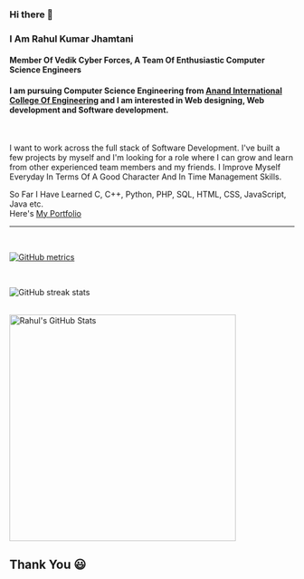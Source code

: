 ### Hi there 👋

### I Am Rahul Kumar Jhamtani

#### Member Of Vedik Cyber Forces, A Team Of Enthusiastic Computer Science Engineers 
#### I am pursuing Computer Science Engineering from <a href="https://anandice.ac.in">Anand International College Of Engineering</a> and I am interested in Web designing, Web development and Software development.

<br>

I want to work across the full stack of Software Development. I've built a few projects by myself and I'm looking for a role where I can grow and learn from other experienced team members and my friends.
I Improve Myself Everyday In Terms Of A Good Character And In Time Management Skills.
<br>

So Far I Have Learned C, C++, Python, PHP, SQL, HTML, CSS, JavaScript, Java etc.
<br>
Here's <a href="https://rahulkumarjhamtani.github.io/">My Portfolio</a>

<hr>

<br>

[![GitHub metrics](https://metrics.lecoq.io/rahulkumarjhamtani)](https://metrics.lecoq.io/rahulkumarjhamtani)  

<br>

![GitHub streak stats](https://github-readme-stats.vercel.app/api?username=rahulkumarjhamtani&show_icons=true&theme=radical)

<br>

<a href="https://github.com/rahulkumarjhamtani/rahulkumarjhamtani"> 
        <img align="center" src="https://github-readme-stats.vercel.app/api?username=rahulkumarjhamtani&show_icons=true&line_height=27&count_private=true&title_color=ffffff&text_color=c9cacc&icon_color=2bbc8a&bg_color=1d1f21" alt="Rahul's GitHub Stats" width="400" /> </a>



<h2>Thank You 😃 </h2> 
